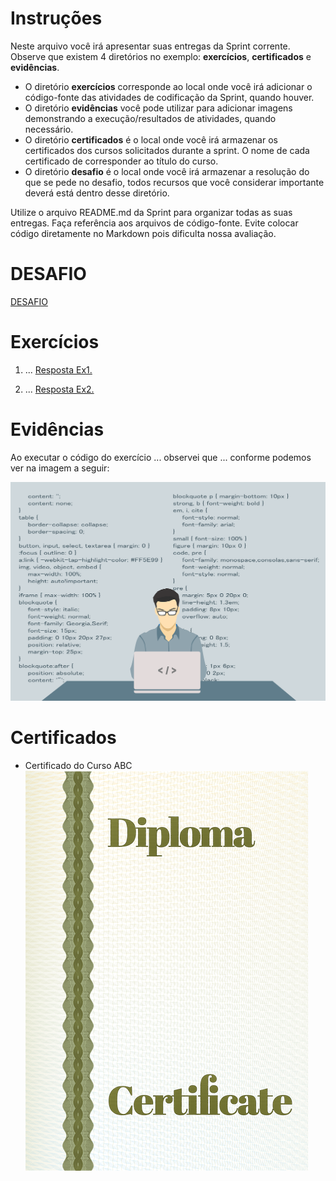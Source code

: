 
# Instruções

Neste arquivo você irá apresentar suas entregas da Sprint corrente. Observe que existem 4 diretórios no exemplo: **exercícios**, **certificados** e **evidências**.

 - O diretório **exercícios** corresponde ao local onde você irá adicionar o código-fonte das atividades de codificação da Sprint, quando houver.
 - O diretório **evidências** você pode utilizar para adicionar imagens demonstrando a execução/resultados de atividades, quando necessário.
 - O diretório **certificados** é o local onde você irá armazenar os certificados dos cursos solicitados durante a sprint. O nome de cada certificado de corresponder ao título do curso.
 - O diretório **desafio** é o local onde você irá armazenar a resolução do que se pede no desafio, todos recursos que você considerar importante deverá está dentro desse diretório.

Utilize o arquivo README.md da Sprint para organizar todas as suas entregas. Faça referência aos arquivos de código-fonte. Evite colocar código diretamente no Markdown pois dificulta nossa avaliação.

# DESAFIO

[DESAFIO](Desafio/README.md)

# Exercícios


1. ...
[Resposta Ex1.](exercicios/ex1.txt)


2. ...
[Resposta Ex2.](exercicios/ex2.txt)




# Evidências


Ao executar o código do exercício ... observei que ... conforme podemos ver na imagem a seguir:


![Evidencia 1](evidencias/sample.webp)



# Certificados


- Certificado do Curso ABC
![Curso ABC](certificados/sample.png)



